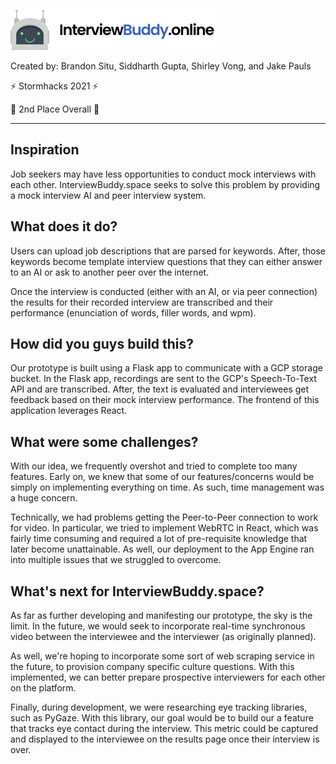 ![alt text](https://github.com/siddg97/stormhacks2021/blob/master/img/logo.svg?raw=true)
<p align="left">
    <p>Created by: Brandon Situ, Siddharth Gupta, Shirley Vong, and Jake Pauls</p>
    <p> ⚡ Stormhacks 2021 ⚡ </p>
    <p> 🥈 2nd Place Overall  🥈</p>
</p>

---

## Inspiration

Job seekers may have less opportunities to conduct mock interviews with each other. InterviewBuddy.space seeks to solve this problem by providing a mock interview AI and peer interview system.

## What does it do?

Users can upload job descriptions that are parsed for keywords. After, those keywords become template interview questions that they can either answer to an AI or ask to another peer over the internet.

Once the interview is conducted (either with an AI, or via peer connection) the results for their recorded interview are transcribed and their performance (enunciation of words, filler words, and wpm).

## How did you guys build this?

Our prototype is built using a Flask app to communicate with a GCP storage bucket. In the Flask app, recordings are sent to the GCP's Speech-To-Text API and are transcribed. After, the text is evaluated and interviewees get feedback based on their mock interview performance. The frontend of this application leverages React.

## What were some challenges? 

With our idea, we frequently overshot and tried to complete too many features. Early on, we knew that some of our features/concerns would be simply on implementing everything on time. As such, time management was a huge concern.

Technically, we had problems getting the Peer-to-Peer connection to work for video. In particular, we tried to implement WebRTC in React, which was fairly time consuming and required a lot of pre-requisite knowledge that later become unattainable. As well, our deployment to the App Engine ran into multiple issues that we struggled to overcome. 

## What's next for InterviewBuddy.space?

As far as further developing and manifesting our prototype, the sky is the limit. In the future, we would seek to incorporate real-time synchronous video between the interviewee and the interviewer (as originally planned).

As well, we're hoping to incorporate some sort of web scraping service in the future, to provision company specific culture questions. With this implemented, we can better prepare prospective interviewers for each other on the platform.

Finally, during development, we were researching eye tracking libraries, such as PyGaze. With this library, our goal would be to build our a feature that tracks eye contact during the interview. This metric could be captured and displayed to the interviewee on the results page once their interview is over.
